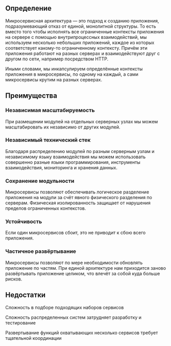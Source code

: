 ## Определение

Микросервисная архитектура — это подход к созданию приложения, подразумевающий отказ от единой, монолитной структуры. 
То есть вместо того чтобы исполнять все ограниченные контексты приложения на сервере с помощью внутрипроцессных взаимодействий, 
мы используем несколько небольших приложений, каждое из которых соответствует какому-то ограниченному контексту. 
Причём эти приложения работают на разных серверах и взаимодействуют друг с другом по сети, например посредством HTTP.

Иными словами, мы инкапсулируем определённые контексты приложения в микросервисы, по одному на каждый, а сами микросервисы крутим на разных серверах.

## Преимущества

### Независимая масштабируемость

При размещении модулей на отдельных серверных узлах мы можем масштабировать их независимо от других модулей.

### Независимый технический стек

Благодаря распределению модулей по разным серверным узлам и независимому языку взаимодействия мы можем использовать совершенно разные языки программирования, 
инструменты взаимодействия, мониторинга и хранения данных.

### Сохранение модульности

Микросервисы позволяют обеспечивать логическое разделение приложения на модули за счёт явного физического разделения по серверам. 
Физическая изолированность защищает от нарушения пределов ограниченных контекстов.

### Устойчивость

Если один микросервисов сбоит, это не приводит к сбою всего приложения.

### Частичное развёртывание

Микросервисы позволяют по мере необходимости обновлять приложение по частям.
При единой архитектуре нам приходится заново развёртывать приложение целиком, что влечёт за собой куда больше рисков.

## Недостатки

Сложность в подборе подходящих наборов сервисов

Сложность распределенных систем затрудняет разработку и тестирование

Развертывание функций охватывающих несколько сервисов требует тщательной координации

